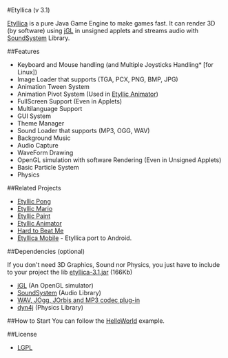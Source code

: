 #Etyllica (v 3.1)


[Etyllica](http://yuripourre.github.com/etyllica) is a pure Java Game Engine to make games fast. It can render 3D (by software) using [jGL](http://www.cmlab.csie.ntu.edu.tw/~robin/jGL/) in unsigned applets and streams audio with [SoundSystem](http://www.paulscode.com/forum/index.php?topic=4.0) Library.

##Features

- Keyboard and Mouse handling (and Multiple Joysticks Handling* [for Linux])
- Image Loader that supports (TGA, PCX, PNG, BMP, JPG)
- Animation Tween System
- Animation Pivot System (Used in [Etyllic Animator](http://yuripourre.github.com/etyllic-animator/))
- FullScreen Support (Even in Applets)
- Multilanguage Support
- GUI System
- Theme Manager
- Sound Loader that supports (MP3, OGG, WAV)
- Background Music
- Audio Capture 
- WaveForm Drawing
- OpenGL simulation with software Rendering (Even in Unsigned Applets)
- Basic Particle System
- Physics



##Related Projects

- [Etyllic Pong](http://yuripourre.github.com/etyllic-pong)
- [Etyllic Mario](http://yuripourre.github.com/etyllic-mario)
- [Etyllic Paint](http://yuripourre.github.com/etyllic-paint)
- [Etyllic Animator](http://yuripourre.github.com/etyllic-animator)
- [Hard to Beat Me](http://yuripourre.github.com/hardtobeatme)
- [Etyllica Mobile](https://github.com/yuripourre/etyllica-mobile) - Etyllica port to Android.

##Dependencies (optional)

If you don't need 3D Graphics, Sound nor Physics, you just have to include to your project the lib 
[etyllica-3.1.jar](https://github.com/yuripourre/etyllica/blob/master/Etyllica/libs/etyllica-3.1.jar) (166Kb)

- [jGL](http://www.cmlab.csie.ntu.edu.tw/~robin/jGL/) (An OpenGL simulator)
- [SoundSystem](http://www.paulscode.com/forum/index.php?topic=4.0) (Audio Library)
- [WAV, JOgg, JOrbis and MP3 codec plug-in](http://www.paulscode.com/forum/index.php?topic=496.0)
- [dyn4j](http://code.google.com/p/dyn4j/) (Physics Library)

##How to Start
You can follow the [HelloWorld](https://github.com/yuripourre/etyllica/wiki/Hello-World) example.

##License
- [LGPL](http://www.gnu.org/copyleft/lesser.html)
